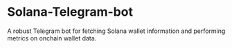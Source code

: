 # Solana-Telegram-bot
A robust Telegram bot for fetching Solana wallet information and performing metrics on onchain wallet data.

